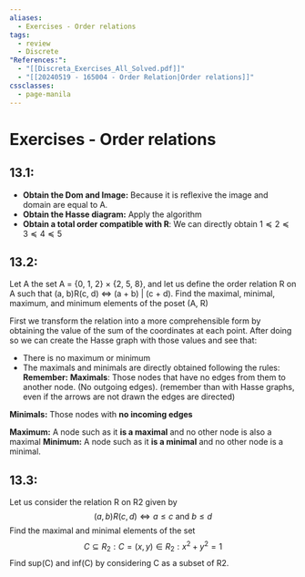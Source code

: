 ```yaml
---
aliases:
  - Exercises - Order relations
tags:
  - review
  - Discrete
"References:":
  - "[[Discreta_Exercises_All_Solved.pdf]]"
  - "[[20240519 - 165004 - Order Relation|Order relations]]"
cssclasses:
  - page-manila
---
```

# Exercises - Order relations

## 13.1: 
+ **Obtain the Dom and Image:** Because it is reflexive the image and domain are equal to A.
+ **Obtain the Hasse diagram:** Apply the algorithm
+ **Obtain a total order compatible with R**: We can directly obtain $1\preceq 2 \preceq 3 \preceq 4 \preceq 5$
## 13.2: 
Let A the set A = {0, 1, 2} × {2, 5, 8}, and let us define the order relation R on A such that (a, b)R(c, d) ⇔ (a + b) | (c + d). Find the maximal, minimal, maximum, and minimum elements of the poset (A, R)

First we transform the relation into a more comprehensible form by obtaining the value of the sum of the coordinates at each point.
After doing so we can create the Hasse graph with those values and see that: 
+ There is no maximum or minimum
+ The maximals and minimals are directly obtained following the rules:
**Remember:**
**Maximals**: Those nodes that have no edges from them to another node. (No outgoing edges). (remember than with Hasse graphs, even if the arrows are not drawn the edges are directed)

**Minimals:** Those nodes with **no incoming edges** 

**Maximum:** A node such as it **is a maximal** and no other node is also a maximal
**Minimum:** A node such as it **is a minimal** and no other node is a minimal.

## 13.3: 
Let us consider the relation R on R2 given by $$(a, b)R(c, d) ⇔ a ≤ c \text{ and } b ≤ d $$ Find the maximal and minimal elements of the set $$C ⊆ R_2: C = {(x, y) ∈ R_2 : x^2 + y^2 = 1} $$Find sup(C) and inf(C) by considering C as a subset of R2.
